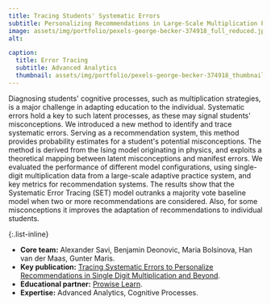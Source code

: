 ```yaml
---
title: Tracing Students' Systematic Errors
subtitle: Personalizing Recommendations in Large-Scale Multiplication Practice
image: assets/img/portfolio/pexels-george-becker-374918_full_reduced.jpg
alt: 

caption:
  title: Error Tracing
  subtitle: Advanced Analytics
  thumbnail: assets/img/portfolio/pexels-george-becker-374918_thumbnail_reduced.jpg
---
```


Diagnosing students' cognitive processes, such as multiplication strategies, is a major challenge in adapting education to the individual. Systematic errors hold a key to such latent processes, as these may signal students' misconceptions. We introduced a new method to identify and trace systematic errors. Serving as a recommendation system, this method provides probability estimates for a student's potential misconceptions. The method is derived from the Ising model originating in physics, and exploits a theoretical mapping between latent misconceptions and manifest errors. We evaluated the performance of different model configurations, using single-digit multiplication data from a large-scale adaptive practice system, and key metrics for recommendation systems. The results show that the Systematic Error Tracing (SET) model outranks a majority vote baseline model when two or more recommendations are considered. Also, for some misconceptions it improves the adaptation of recommendations to individual students.

{:.list-inline}
- **Core team:** Alexander Savi, Benjamin Deonovic, Maria Bolsinova, Han van der Maas, Gunter Maris.
- **Key publication:** [Tracing Systematic Errors to Personalize Recommendations in Single Digit Multiplication and Beyond](https://jedm.educationaldatamining.org/index.php/JEDM/article/view/382).
- **Educational partner:** [Prowise Learn](https://www.prowise.com/en/prowise-learn/).
- **Expertise:** Advanced Analytics, Cognitive Processes.
